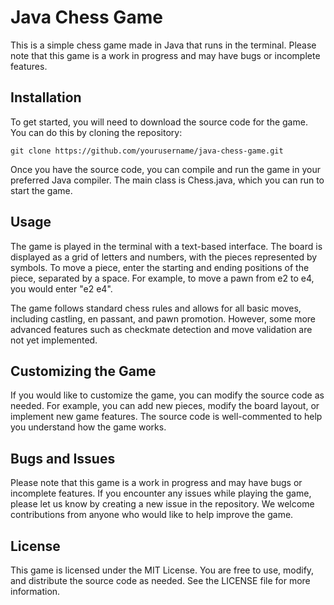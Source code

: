 # Java Chess Game

This is a simple chess game made in Java that runs in the terminal. Please note that this game is a work in progress and may have bugs or incomplete features.

## Installation

To get started, you will need to download the source code for the game. You can do this by cloning the repository:

```
git clone https://github.com/yourusername/java-chess-game.git
```
Once you have the source code, you can compile and run the game in your preferred Java compiler. The main class is Chess.java, which you can run to start the game.

## Usage

The game is played in the terminal with a text-based interface. The board is displayed as a grid of letters and numbers, with the pieces represented by symbols. To move a piece, enter the starting and ending positions of the piece, separated by a space. For example, to move a pawn from e2 to e4, you would enter "e2 e4".

The game follows standard chess rules and allows for all basic moves, including castling, en passant, and pawn promotion. However, some more advanced features such as checkmate detection and move validation are not yet implemented.

## Customizing the Game

If you would like to customize the game, you can modify the source code as needed. For example, you can add new pieces, modify the board layout, or implement new game features. The source code is well-commented to help you understand how the game works.

## Bugs and Issues

Please note that this game is a work in progress and may have bugs or incomplete features. If you encounter any issues while playing the game, please let us know by creating a new issue in the repository. We welcome contributions from anyone who would like to help improve the game.

## License

This game is licensed under the MIT License. You are free to use, modify, and distribute the source code as needed. See the LICENSE file for more information.
